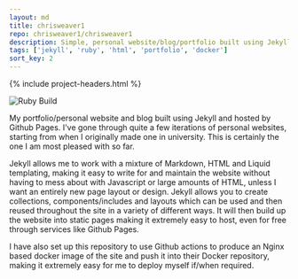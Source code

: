 ```yaml
---
layout: md
title: chrisweaver1
repo: chrisweaver1/chrisweaver1
description: Simple, personal website/blog/portfolio built using Jekyll, hosted by Github Pages
tags: ['jekyll', 'ruby', 'html', 'portfolio', 'docker']
sort_key: 2
---
```


{% include project-headers.html %}

![Ruby Build](https://github.com/ChrisWeaver1/chrisweaver1.github.io/workflows/Ruby%20Build/badge.svg?branch=master)

My portfolio/personal website and blog built using Jekyll and hosted by Github Pages. I've gone through quite a few iterations of personal websites, starting from when I originally made one in university. This is certainly the one I am most pleased with so far. 

Jekyll allows me to work with a mixture of Markdown, HTML and Liquid templating, making it easy to write for and maintain the website without having to mess about with Javascript or large amounts of HTML, unless I want an entirely new page layout or design. Jekyll allows you to create collections, components/includes and layouts which can be used and then reused throughout the site in a variety of different ways. It will then build up the website into static pages making it extremely easy to host, even for free through services like Github Pages.

I have also set up this repository to use Github actions to produce an Nginx based docker image of the site and push it into their Docker repository, making it extremely easy for me to deploy myself if/when required. 